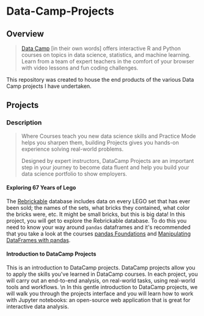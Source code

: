# Data-Camp-Projects

## Overview

> [Data Camp](https://www.datacamp.com/home) [in their own words] offers interactive R and Python courses on topics in data science, statistics, and machine learning. Learn from a team of expert teachers in the comfort of your browser with video lessons and fun coding challenges.

This repository was created to house the end products of the various Data Camp projects I have undertaken.

## Projects

### Description

> Where Courses teach you new data science skills and Practice Mode helps you sharpen them, building Projects gives you hands-on experience solving real-world problems.  
>
> Designed by expert instructors, DataCamp Projects are an important step in your journey to become data fluent and help you build your data science portfolio to show employers.

#### Exploring 67 Years of Lego

The [Rebrickable](https://rebrickable.com/downloads/) database includes data on every LEGO set that has ever been sold; the names of the sets, what bricks they contained, what color the bricks were, etc. It might be small bricks, but this is big data! In this project, you will get to explore the Rebrickable database. To do this you need to know your way around `pandas` dataframes and it's recommended that you take a look at the courses [pandas Foundations](https://www.datacamp.com/courses/pandas-foundations) and [Manipulating DataFrames with pandas](https://www.datacamp.com/courses/manipulating-dataframes-with-pandas).

#### Introduction to DataCamp Projects

This is an introduction to DataCamp projects. DataCamp projects allow you to apply the skills you've learned in DataCamp courses. In each project, you will carry out an end-to-end analysis, on real-world tasks, using real-world tools and workflows.
\n
In this gentle introduction to DataCamp projects, we will walk you through the projects interface and you will learn how to work with Jupyter notebooks: an open-source web application that is great for interactive data analysis.
